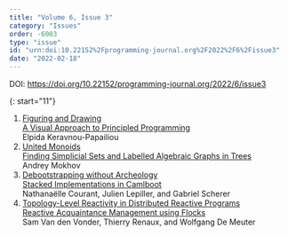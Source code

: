 ```yaml
---
title: "Volume 6, Issue 3"
category: "Issues"
order: -6003
type: "issue"
id: "urn:doi:10.22152%2Fprogramming-journal.org%2F2022%2F6%2Fissue3"
date: "2022-02-18"
---
```

DOI: <https://doi.org/10.22152/programming-journal.org/2022/6/issue3>





{: start="11"}
1. [Figuring and Drawing  
A Visual Approach to Principled Programming](/2022/6/11)  
Elpida Keravnou-Papailiou
1. [United Monoids  
Finding Simplicial Sets and Labelled Algebraic Graphs in Trees](/2022/6/12)  
Andrey Mokhov
1. [Debootstrapping without Archeology  
Stacked Implementations in Camlboot](/2022/6/13)  
Nathanaëlle Courant, Julien Lepiller, and Gabriel Scherer
1. [Topology-Level Reactivity in Distributed Reactive Programs  
Reactive Acquaintance Management using Flocks](/2022/6/14)  
Sam Van den Vonder, Thierry Renaux, and Wolfgang De Meuter



